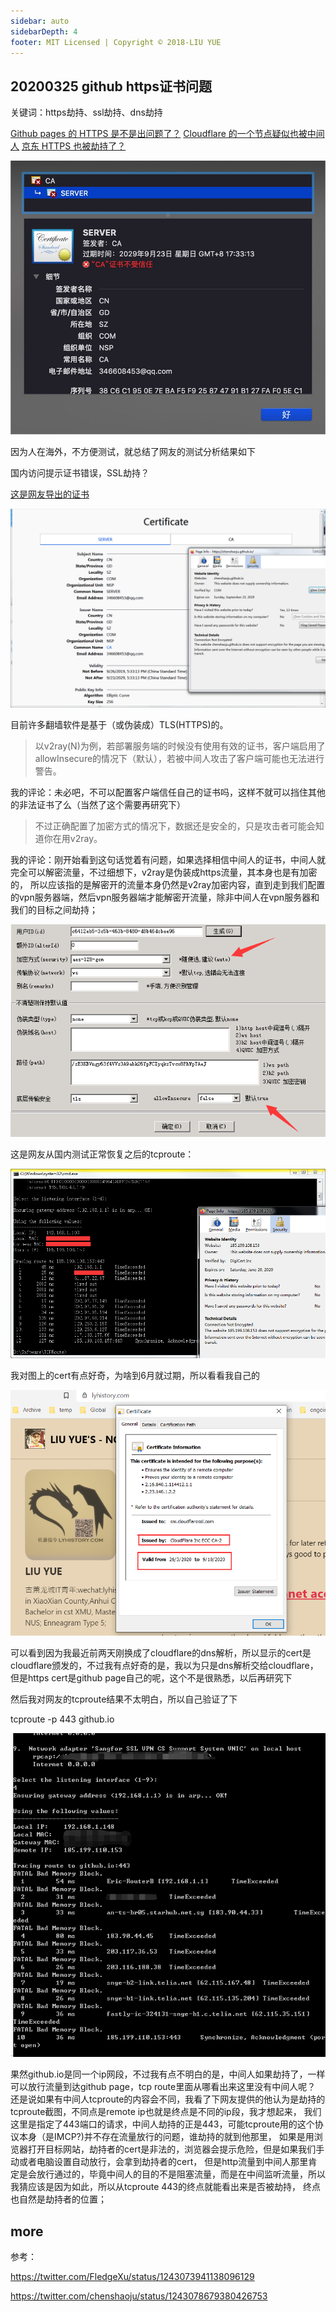 ```yaml
---
sidebar: auto
sidebarDepth: 4
footer: MIT Licensed | Copyright © 2018-LIU YUE
---
```


## 20200325 github https证书问题

关键词：https劫持、ssl劫持、dns劫持

[Github pages 的 HTTPS 是不是出问题了？](https://www.v2ex.com/t/656367?p=1)
[Cloudflare 的一个节点疑似也被中间人](https://www.v2ex.com/t/656505)
[京东 HTTPS 也被劫持了？](https://www.v2ex.com/t/656444)

![](/docs/docs_image/software/network/network2github01.png)

因为人在海外，不方便测试，就总结了网友的测试分析结果如下

国内访问提示证书错误，SSL劫持？

[这是网友导出的证书](https://gist.github.com/chenshaoju/52bb7a12572a752433bd51a4dce79d94)

![](/docs/docs_image/software/network/network2github02.png)

 
目前许多翻墙软件是基于（或伪装成）TLS(HTTPS)的。

> 以v2ray(N)为例，若部署服务端的时候没有使用有效的证书，客户端启用了allowInsecure的情况下（默认），若被中间人攻击了客户端可能也无法进行警告。

我的评论：未必吧，不可以配置客户端信任自己的证书吗，这样不就可以挡住其他的非法证书了么（当然了这个需要再研究下）

> 不过正确配置了加密方式的情况下，数据还是安全的，只是攻击者可能会知道你在用v2ray。 

我的评论：刚开始看到这句话觉着有问题，如果选择相信中间人的证书，中间人就完全可以解密流量，不过细想下，v2ray是伪装成https流量，其本身也是有加密的，
所以应该指的是解密开的流量本身仍然是v2ray加密内容，直到走到我们配置的vpn服务器端，然后vpn服务器端才能解密开流量，除非中间人在vpn服务器和我们的目标之间劫持；

![](/docs/docs_image/software/network/network2github03.png)

这是网友从国内测试正常恢复之后的tcproute：

![](/docs/docs_image/software/network/network2github04.png)

我对图上的cert有点好奇，为啥到6月就过期，所以看看我自己的

![](/docs/docs_image/software/network/network2github05.png)

可以看到因为我最近前两天刚换成了cloudflare的dns解析，所以显示的cert是cloudflare颁发的，不过我有点好奇的是，我以为只是dns解析交给cloudflare，
但是https cert是github page自己的呢，这个不是很熟悉，以后再研究下

然后我对网友的tcproute结果不太明白，所以自己验证了下

tcproute -p 443 github.io

![](/docs/docs_image/software/network/network2github06.png)

果然github.io是同一个ip网段，不过我有点不明白的是，中间人如果劫持了，一样可以放行流量到达github page，tcp route里面从哪看出来这里没有中间人呢？
还是说如果有中间人tcproute的内容会不同，我看了下网友提供的他认为是劫持的tcproute截图，不同点是remote ip也就是终点是不同的ip段，我才想起来，
我们这里是指定了443端口的请求，中间人劫持的正是443，可能tcproute用的这个协议本身（是IMCP?)并不存在流量放行的问题，谁劫持的就到他那里，
如果是用浏览器打开目标网站，劫持者的cert是非法的，浏览器会提示危险，但是如果我们手动或者电脑设置自动放行，会拿到劫持者的cert，
但是http流量到中间人那里肯定是会放行通过的，毕竟中间人的目的不是阻塞流量，而是在中间监听流量，所以我猜应该是因为如此，所以从tcproute 443的终点就能看出来是否被劫持，
终点也自然是劫持者的位置；

## more

参考：

https://twitter.com/FledgeXu/status/1243073941138096129

https://twitter.com/chenshaoju/status/1243078679380426753